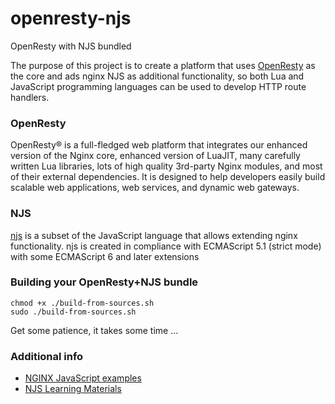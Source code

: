 # openresty-njs
OpenResty with NJS bundled

The purpose of this project is to create a platform that uses [OpenResty](https://openresty.org/en/) as the core and ads nginx NJS as additional functionality, so both Lua and JavaScript programming languages can be used to develop HTTP route handlers.

### OpenResty
OpenResty® is a full-fledged web platform that integrates our enhanced version of the Nginx core, enhanced version of LuaJIT, many carefully written Lua libraries, lots of high quality 3rd-party Nginx modules, and most of their external dependencies. It is designed to help developers easily build scalable web applications, web services, and dynamic web gateways.

### NJS
[njs](https://nginx.org/en/docs/njs/) is a subset of the JavaScript language that allows extending nginx functionality. njs is created in compliance with ECMAScript 5.1 (strict mode) with some ECMAScript 6 and later extensions

### Building your OpenResty+NJS bundle

```shell
chmod +x ./build-from-sources.sh
sudo ./build-from-sources.sh
```

Get some patience, it takes some time ...

### Additional info

- [NGINX JavaScript examples](https://github.com/nginx/njs-examples/)
- [NJS Learning Materials](https://github.com/soulteary/njs-learning-materials)
